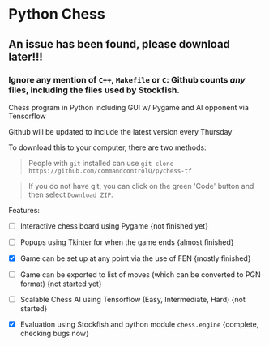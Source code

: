 # Python Chess
## An issue has been found, please download later!!!

### Ignore any mention of `C++`, `Makefile` or `C`: Github counts *any* files, including the files used by Stockfish.

Chess program in Python including GUI w/ Pygame and AI opponent via Tensorflow

Github will be updated to include the latest version every Thursday

To download this to your computer, there are two methods:
> People with `git` installed can use `git clone https://github.com/commandcontrolQ/pychess-tf`

> If you do not have git, you can click on the green 'Code' button and then select `Download ZIP`.

Features:
- [ ] Interactive chess board using Pygame {not finished yet}

- [ ] Popups using Tkinter for when the game ends {almost finished}

- [x] Game can be set up at any point via the use of FEN {mostly finished}

- [ ] Game can be exported to list of moves (which can be converted to PGN format) {not started yet}

- [ ] Scalable Chess AI using Tensorflow (Easy, Intermediate, Hard) {not started}

- [x] Evaluation using Stockfish and python module `chess.engine` {complete, checking bugs now}
